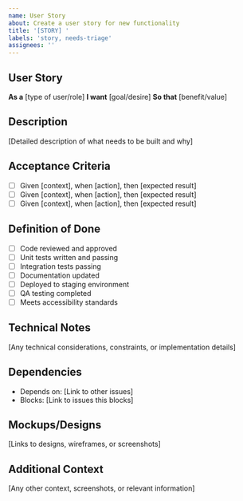 ```yaml
---
name: User Story
about: Create a user story for new functionality
title: '[STORY] '
labels: 'story, needs-triage'
assignees: ''
---
```


## User Story

**As a** [type of user/role]
**I want** [goal/desire]
**So that** [benefit/value]

## Description
[Detailed description of what needs to be built and why]

## Acceptance Criteria
- [ ] Given [context], when [action], then [expected result]
- [ ] Given [context], when [action], then [expected result]
- [ ] Given [context], when [action], then [expected result]

## Definition of Done
- [ ] Code reviewed and approved
- [ ] Unit tests written and passing
- [ ] Integration tests passing
- [ ] Documentation updated
- [ ] Deployed to staging environment
- [ ] QA testing completed
- [ ] Meets accessibility standards

## Technical Notes
[Any technical considerations, constraints, or implementation details]

## Dependencies
- Depends on: [Link to other issues]
- Blocks: [Link to issues this blocks]

## Mockups/Designs
[Links to designs, wireframes, or screenshots]

## Additional Context
[Any other context, screenshots, or relevant information]